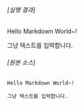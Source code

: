###### [실행 결과]

Hello Markdown World~!

그냥 텍스트를 입력합니다.

###### [원본 소스]

```
Hello Markdown World~!

그냥 텍스트를 입력합니다.
```
